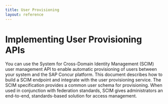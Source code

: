 ```yaml
---
title: User Provisioning
layout: reference
---
```


# Implementing User Provisioning APIs

You can use the System for Cross-Domain Identity Management (SCIM) user management API to enable automatic provisioning of users between your system and the SAP Concur platform. This document describes how to build a SCIM endpoint and integrate with the user provisioning service. The SCIM specification provides a common user schema for provisioning. When used in conjunction with federation standards, SCIM gives administrators an end-to-end, standards-based solution for access management.
